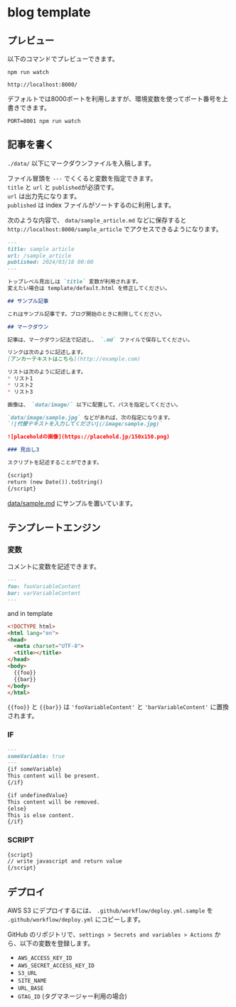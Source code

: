 # blog template

## プレビュー

以下のコマンドでプレビューできます。

```
npm run watch
```

`http://localhost:8000/`

デフォルトでは8000ポートを利用しますが、環境変数を使ってポート番号を上書きできます。

```
PORT=8001 npm run watch
```

## 記事を書く

`./data/` 以下にマークダウンファイルを入稿します。

ファイル冒頭を `---` でくくると変数を指定できます。  
`title` と `url` と `published`が必須です。  
`url` は出力先になります。  
`published` は index ファイルがソートするのに利用します。

次のような内容で、 `data/sample_article.md` などに保存すると `http://localhost:8000/sample_article` でアクセスできるようになります。

```markdown
---
title: sample article
url: /sample_article
published: 2024/03/18 00:00
---

トップレベル見出しは `title` 変数が利用されます。  
変えたい場合は template/default.html を修正してください。

## サンプル記事

これはサンプル記事です。ブログ開始のときに削除してください。

## マークダウン

記事は、マークダウン記法で記述し、 `.md` ファイルで保存してください。

リンクは次のように記述します。  
[アンカーテキストはこちら](http://example.com)

リストは次のように記述します。
* リスト1
* リスト2
* リスト3

画像は、 `data/image/` 以下に配置して、パスを指定してください。

`data/image/sample.jpg` などがあれば、次の指定になります。  
`![代替テキストを入力してください](/image/sample.jpg)`

![placeholdの画像](https://placehold.jp/150x150.png)

### 見出し3

スクリプトを記述することができます。

{script}
return (new Date()).toString()
{/script}
```

[data/sample.md](data/sample.md) にサンプルを置いています。  

## テンプレートエンジン

### 変数

コメントに変数を記述できます。

```markdown
---
foo: fooVariableContent
bar: varVariableContent
---
```

and in template

```html
<!DOCTYPE html>
<html lang="en">
<head>
  <meta charset="UTF-8">
  <title></title>
</head>
<body>
  {{foo}}
  {{bar}}
</body>
</html>
```

`{{foo}}` と `{{bar}}` は `'fooVariableContent'` と `'barVariableContent'` に置換されます。

### IF

```markdown
---
someVariable: true
---
{if someVariable}
This content will be present.
{/if}

{if undefinedValue}
This content will be removed.
{else}
This is else content.
{/if}
```

### SCRIPT

```markdown
{script}
// write javascript and return value
{/script}
```

## デプロイ

AWS S3 にデプロイするには、 `.github/workflow/deploy.yml.sample` を `.github/workflow/deploy.yml` にコピーします。

GitHub のリポジトリで、`settings > Secrets and variables > Actions` から、以下の変数を登録します。

* `AWS_ACCESS_KEY_ID`
* `AWS_SECRET_ACCESS_KEY_ID`
* `S3_URL`
* `SITE_NAME`
* `URL_BASE`
* `GTAG_ID` (タグマネージャー利用の場合)
